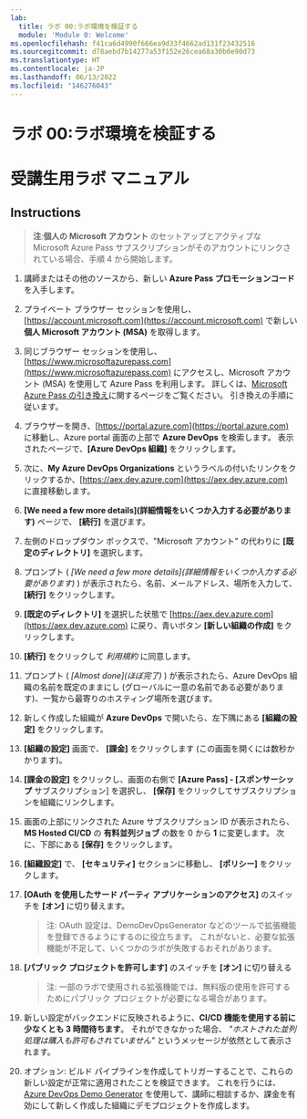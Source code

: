 ```yaml
---
lab:
  title: ラボ 00:ラボ環境を検証する
  module: 'Module 0: Welcome'
ms.openlocfilehash: f41ca6d4990f666ea9d33f4662ad131f23432516
ms.sourcegitcommit: d78aebd7b14277a53f152e26cea68a30b0e90d73
ms.translationtype: HT
ms.contentlocale: ja-JP
ms.lasthandoff: 06/13/2022
ms.locfileid: "146276043"
---
```

# <a name="lab-00-validate-lab-environment"></a>ラボ 00:ラボ環境を検証する

# <a name="student-lab-manual"></a>受講生用ラボ マニュアル

## <a name="instructions"></a>Instructions

> **注**:**個人の Microsoft アカウント** のセットアップとアクティブな Microsoft Azure Pass サブスクリプションがそのアカウントにリンクされている場合、手順 4 から開始します。

1. 講師またはその他のソースから、新しい **Azure Pass プロモーションコード** を入手します。
2. プライベート ブラウザー セッションを使用し、[https://account.microsoft.com](https://account.microsoft.com) で新しい **個人 Microsoft アカウント (MSA)** を取得します。
3. 同じブラウザー セッションを使用し、[https://www.microsoftazurepass.com](https://www.microsoftazurepass.com) にアクセスし、Microsoft アカウント (MSA) を使用して Azure Pass を利用します。 詳しくは、[Microsoft Azure Pass の引き換え](https://www.microsoftazurepass.com/Home/HowTo?Length=5)に関するページをご覧ください。 引き換えの手順に従います。 

4. ブラウザーを開き、[https://portal.azure.com](https://portal.azure.com) に移動し、Azure portal 画面の上部で **Azure DevOps** を検索します。 表示されたページで、**[Azure DevOps 組織]** をクリックします。 
5. 次に、**My Azure DevOps Organizations** というラベルの付いたリンクをクリックするか、[https://aex.dev.azure.com](https://aex.dev.azure.com) に直接移動します。
6. **[We need a few more details]\(詳細情報をいくつか入力する必要があります\)** ページで、 **[続行]** を選びます。
7. 左側のドロップダウン ボックスで、"Microsoft アカウント" の代わりに **[既定のディレクトリ]** を選択します。
8. プロンプト ( *[We need a few more details]\(詳細情報をいくつか入力する必要があります\)* ) が表示されたら、名前、メールアドレス、場所を入力して、 **[続行]** をクリックします。
9. **[既定のディレクトリ]** を選択した状態で [https://aex.dev.azure.com](https://aex.dev.azure.com) に戻り、青いボタン **[新しい組織の作成]** をクリックします。
10. **[続行]** をクリックして *利用規約* に同意します。
11. プロンプト ( *[Almost done]\(ほぼ完了\)* ) が表示されたら、Azure DevOps 組織の名前を既定のままにし (グローバルに一意の名前である必要があります)、一覧から最寄りのホスティング場所を選びます。
12. 新しく作成した組織が **Azure DevOps** で開いたら、左下隅にある **[組織の設定]** をクリックします。
13. **[組織の設定]** 画面で、 **[課金]** をクリックします (この画面を開くには数秒かかります)。
14. **[課金の設定]** をクリックし、画面の右側で **[Azure Pass] - [スポンサーシップ** サブスクリプション] を選択し、 **[保存]** をクリックしてサブスクリプションを組織にリンクします。
15. 画面の上部にリンクされた Azure サブスクリプション ID が表示されたら、**MS Hosted CI/CD** の **有料並列ジョブ** の数を 0 から **1** に変更します。 次に、下部にある **[保存]** をクリックします。 
16. **[組織設定]** で、 **[セキュリティ]** セクションに移動し、 **[ポリシー]** をクリックします。
17. **[OAuth を使用したサード パーティ アプリケーションのアクセス]** のスイッチを **[オン]** に切り替えます。
    > 注: OAuth 設定は、DemoDevOpsGenerator などのツールで拡張機能を登録できるようにするのに役立ちます。 これがないと、必要な拡張機能が不足して、いくつかのラボが失敗するおそれがあります。
18. **[パブリック プロジェクトを許可します]** のスイッチを **[オン]** に切り替える
    > 注: 一部のラボで使用される拡張機能では、無料版の使用を許可するためにパブリック プロジェクトが必要になる場合があります。
19. 新しい設定がバックエンドに反映されるように、**CI/CD 機能を使用する前に少なくとも 3 時間待ちます**。 それができなかった場合、 *"ホストされた並列処理は購入も許可もされていません"* というメッセージが依然として表示されます。
20. オプション: ビルド パイプラインを作成してトリガーすることで、これらの新しい設定が正常に適用されたことを検証できます。 これを行うには、[Azure DevOps Demo Generator](https://azuredevopsdemogenerator.azurewebsites.net) を使用して、講師に相談するか、課金を有効にして新しく作成した組織にデモプロジェクトを作成します。
